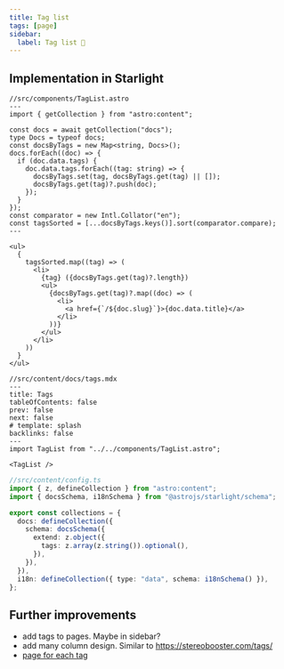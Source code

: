 ```yaml
---
title: Tag list
tags: [page]
sidebar:
  label: Tag list 🚧
---
```


## Implementation in Starlight

```astro
//src/components/TagList.astro
---
import { getCollection } from "astro:content";

const docs = await getCollection("docs");
type Docs = typeof docs;
const docsByTags = new Map<string, Docs>();
docs.forEach((doc) => {
  if (doc.data.tags) {
    doc.data.tags.forEach((tag: string) => {
      docsByTags.set(tag, docsByTags.get(tag) || []);
      docsByTags.get(tag)?.push(doc);
    });
  }
});
const comparator = new Intl.Collator("en");
const tagsSorted = [...docsByTags.keys()].sort(comparator.compare);
---

<ul>
  {
    tagsSorted.map((tag) => (
      <li>
        {tag} ({docsByTags.get(tag)?.length})
        <ul>
          {docsByTags.get(tag)?.map((doc) => (
            <li>
              <a href={`/${doc.slug}`}>{doc.data.title}</a>
            </li>
          ))}
        </ul>
      </li>
    ))
  }
</ul>
```

```mdx
//src/content/docs/tags.mdx
---
title: Tags
tableOfContents: false
prev: false
next: false
# template: splash
backlinks: false
---
import TagList from "../../components/TagList.astro";

<TagList />
```

```ts
//src/content/config.ts
import { z, defineCollection } from "astro:content";
import { docsSchema, i18nSchema } from "@astrojs/starlight/schema";

export const collections = {
  docs: defineCollection({
    schema: docsSchema({
      extend: z.object({
        tags: z.array(z.string()).optional(),
      }),
    }),
  }),
  i18n: defineCollection({ type: "data", schema: i18nSchema() }),
};
```

## Further improvements

- add tags to pages. Maybe in sidebar?
- add many column design. Similar to https://stereobooster.com/tags/
- [page for each tag](https://github.com/HiDeoo/starlight-blog)
